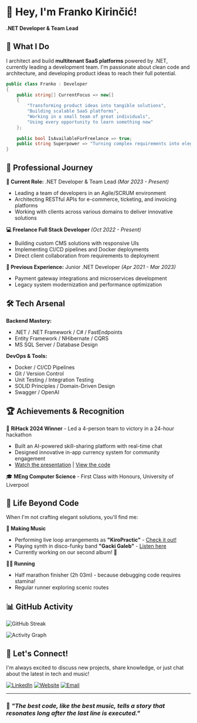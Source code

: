 # 👋 Hey, I'm Franko Kirinčić!

**.NET Developer & Team Lead**

## 🚀 What I Do

I architect and build **multitenant SaaS platforms** powered by .NET, currently leading a development team. I'm passionate about clean code and architecture, and developing product ideas to reach their full potential.

```csharp
public class Franko : Developer
{
    public string[] CurrentFocus => new[] 
    { 
        "Transforming product ideas into tangible solutions",
        "Building scalable SaaS platforms", 
        "Working in a small team of great individuals",
        "Using every opportunity to learn something new"
    };
    
    public bool IsAvailableForFreelance => true;
    public string Superpower => "Turning complex requirements into elegant solutions";
}
```

## 💼 Professional Journey

**🎯 Current Role:** .NET Developer & Team Lead *(Mar 2023 - Present)*
- Leading a team of developers in an Agile/SCRUM environment
- Architecting RESTful APIs for e-commerce, ticketing, and invoicing platforms
- Working with clients across various domains to deliver innovative solutions

**💻 Freelance Full Stack Developer** *(Oct 2022 - Present)*
- Building custom CMS solutions with responsive UIs
- Implementing CI/CD pipelines and Docker deployments
- Direct client collaboration from requirements to deployment

**🌱 Previous Experience:** Junior .NET Developer *(Apr 2021 - Mar 2023)*
- Payment gateway integrations and microservices development
- Legacy system modernization and performance optimization

## 🛠️ Tech Arsenal

**Backend Mastery:**
- .NET / .NET Framework / C# / FastEndpoints
- Entity Framework / NHibernate / CQRS
- MS SQL Server / Database Design

**DevOps & Tools:**
- Docker / CI/CD Pipelines
- Git / Version Control
- Unit Testing / Integration Testing
- SOLID Principles / Domain-Driven Design
- Swagger / OpenAI

## 🏆 Achievements & Recognition

🥇 **RiHack 2024 Winner** - Led a 4-person team to victory in a 24-hour hackathon
- Built an AI-powered skill-sharing platform with real-time chat
- Designed innovative in-app currency system for community engagement
- [Watch the presentation](https://www.youtube.com/live/e_KoZiPkNuw?si=1F_skb7mJSpotcE-&t=319) | [View the code](https://github.com/KiroPractic/rendalicce)

🎓 **MEng Computer Science** - First Class with Honours, University of Liverpool

## 🎵 Life Beyond Code

When I'm not crafting elegant solutions, you'll find me:

**🎹 Making Music**
- Performing live loop arrangements as **"KiroPractic"** - [Check it out!](https://www.youtube.com/watch?v=nsQ9HX9SpvE)
- Playing synth in disco-funky band **"Gacki Galeb"** - [Listen here](https://www.youtube.com/watch?v=mTYZKyu9E90)
- Currently working on our second album! 🎸

**🏃‍♂️ Running**
- Half marathon finisher (2h 03m) - because debugging code requires stamina! 
- Regular runner exploring scenic routes

## 📊 GitHub Activity

![GitHub Streak](https://github-readme-streak-stats.herokuapp.com/?user=KiroPractic&theme=tokyonight&hide_border=true)

![Activity Graph](https://github-readme-activity-graph.vercel.app/graph?username=KiroPractic&theme=tokyo-night&hide_border=true)

## 🤝 Let's Connect!

I'm always excited to discuss new projects, share knowledge, or just chat about the latest in tech and music!

[![LinkedIn](https://img.shields.io/badge/LinkedIn-0077B5?style=for-the-badge&logo=linkedin&logoColor=white)](https://www.linkedin.com/in/franko-kirincic)
[![Website](https://img.shields.io/badge/Portfolio-FF5722?style=for-the-badge&logo=todoist&logoColor=white)](https://franko.kirincic.info)
[![Email](https://img.shields.io/badge/Email-D14836?style=for-the-badge&logo=gmail&logoColor=white)](mailto:frankokirincic@gmail.com)

---

### 💭 *"The best code, like the best music, tells a story that resonates long after the last line is executed."*